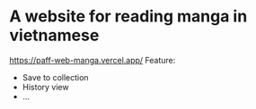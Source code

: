 # A website for reading manga in vietnamese

https://paff-web-manga.vercel.app/
Feature:
- Save to collection
- History view
- ...

